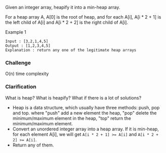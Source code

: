 Given an integer array, heapify it into a min-heap array.

For a heap array A, A[0] is the root of heap, and for each A[i], A[i * 2 + 1] is the left child of A[i] and A[i * 2 + 2] is the right child of A[i].

Example 1
```
Input : [3,2,1,4,5]
Output : [1,2,3,4,5]
Explanation : return any one of the legitimate heap arrays
```
### Challenge
O(n) time complexity

### Clarification
What is heap? What is heapify? What if there is a lot of solutions?

- Heap is a data structure, which usually have three methods: push, pop and top. where "push" add a new element the heap, "pop" delete the minimum/maximum element in the heap, "top" return the minimum/maximum element.
- Convert an unordered integer array into a heap array. If it is min-heap, for each element A[i], we will get `A[i * 2 + 1] >= A[i]` and `A[i * 2 + 2] >= A[i]`.
- Return any of them.